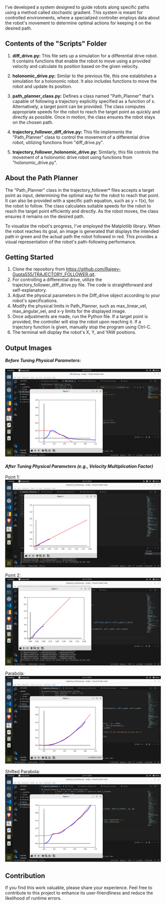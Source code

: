 I've developed a system designed to guide robots along specific paths using a method called stochastic gradient. This system is meant for controlled environments, where a specialized controller employs data about the robot's movement to determine optimal actions for keeping it on the desired path.

## Contents of the "Scripts" Folder

1. **diff_drive.py:** This file sets up a simulation for a differential drive robot. It contains functions that enable the robot to move using a provided velocity and calculate its position based on the given velocity.

2. **holonomic_drive.py:** Similar to the previous file, this one establishes a simulation for a holonomic robot. It also includes functions to move the robot and update its position.

3. **path_planner_class.py:** Defines a class named "Path_Planner" that's capable of following a trajectory explicitly specified as a function of x. Alternatively, a target point can be provided. The class computes appropriate speeds for the robot to reach the target point as quickly and directly as possible. Once in motion, the class ensures the robot stays on the chosen path.

4. **trajectory_follower_diff_drive.py:** This file implements the "Path_Planner" class to control the movement of a differential drive robot, utilizing functions from "diff_drive.py".

5. **trajectory_follower_holonomic_drive.py:** Similarly, this file controls the movement of a holonomic drive robot using functions from "holonomic_drive.py".

## About the Path Planner

The "Path_Planner" class in the trajectory_follower* files accepts a target point as input, determining the optimal way for the robot to reach that point. It can also be provided with a specific path equation, such as y = f(x), for the robot to follow. The class calculates suitable speeds for the robot to reach the target point efficiently and directly. As the robot moves, the class ensures it remains on the desired path.

To visualize the robot's progress, I've employed the Matplotlib library. When the robot reaches its goal, an image is generated that displays the intended path in green and the actual path the robot followed in red. This provides a visual representation of the robot's path-following performance.

## Getting Started
1. Clone the repository from https://github.com/Rajeev-Gupta555/TRAJECTORY_FOLLOWER.git.
2. For controlling a differential drive, utilize the trajectory_follower_diff_drive.py file. The code is straightforward and self-explanatory.
3. Adjust the physical parameters in the Diff_drive object according to your robot's specifications.
4. Modify the physical limits in Path_Planner, such as max_linear_vel, max_angular_vel, and x-y limits for the displayed image.
5. Once adjustments are made, run the Python file. If a target point is provided, the controller will stop the robot upon reaching it. If a trajectory function is given, manually stop the program using Ctrl-C.
6. The terminal will display the robot's X, Y, and YAW positions.

## Output Images
#### *Before Tuning Physical Parameters*:
![Alt Text](https://github.com/Rajeev-Gupta555/TRAJECTORY_FOLLOWER/blob/main/trajectory_follower/images/result_before_tuning.png)

#### *After Tuning Physical Parameters (e.g., Velocity Multiplication Factor)*

Point 1:
![Alt Text](https://github.com/Rajeev-Gupta555/TRAJECTORY_FOLLOWER/blob/main/trajectory_follower/images/point.png)

Point 2:
![Alt Text](https://github.com/Rajeev-Gupta555/TRAJECTORY_FOLLOWER/blob/main/trajectory_follower/images/point2.png)

Parabola:
![Alt Text](https://github.com/Rajeev-Gupta555/TRAJECTORY_FOLLOWER/blob/main/trajectory_follower/images/parabola.png)

Shifted Parabola:
![Alt Text](https://github.com/Rajeev-Gupta555/TRAJECTORY_FOLLOWER/blob/main/trajectory_follower/images/parabola_y_shifted.png)

## Contribution
If you find this work valuable, please share your experience. Feel free to contribute to this project to enhance its user-friendliness and reduce the likelihood of runtime errors.
